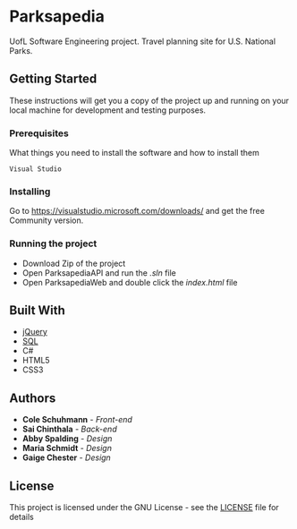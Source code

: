 # Parksapedia
UofL Software Engineering project. Travel planning site for U.S. National Parks.

## Getting Started

These instructions will get you a copy of the project up and running on your local machine for development and testing purposes.

### Prerequisites

What things you need to install the software and how to install them

```
Visual Studio
```

### Installing

Go to https://visualstudio.microsoft.com/downloads/ and get the free Community version.

### Running the project
* Download Zip of the project
* Open ParksapediaAPI and run the *.sln* file
* Open ParksapediaWeb and double click the *index.html* file

## Built With

* [jQuery](https://jquery.com/)
* [SQL](https://docs.microsoft.com/en-us/sql/ssms/download-sql-server-management-studio-ssms?view=sql-server-ver15)
* C#
* HTML5
* CSS3

## Authors

* **Cole Schuhmann** - *Front-end*
* **Sai Chinthala** - *Back-end*
* **Abby Spalding** - *Design*
* **Maria Schmidt** - *Design*
* **Gaige Chester** - *Design*

## License

This project is licensed under the GNU License - see the [LICENSE](LICENSE) file for details
